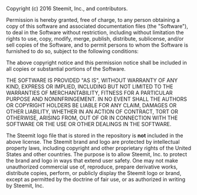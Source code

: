 Copyright (c) 2016 Steemit, Inc., and contributors.

Permission is hereby granted, free of charge, to any person obtaining a copy of this software and associated documentation files (the "Software"), to deal in the Software without restriction, including without limitation the rights to use, copy, modify, merge, publish, distribute, sublicense, and/or sell copies of the Software, and to permit persons to whom the Software is furnished to do so, subject to the following conditions:

The above copyright notice and this permission notice shall be included in all copies or substantial portions of the Software.

THE SOFTWARE IS PROVIDED "AS IS", WITHOUT WARRANTY OF ANY KIND, EXPRESS OR IMPLIED, INCLUDING BUT NOT LIMITED TO THE WARRANTIES OF MERCHANTABILITY, FITNESS FOR A PARTICULAR PURPOSE AND NONINFRINGEMENT. IN NO EVENT SHALL THE AUTHORS OR COPYRIGHT HOLDERS BE LIABLE FOR ANY CLAIM, DAMAGES OR OTHER LIABILITY, WHETHER IN AN ACTION OF CONTRACT, TORT OR OTHERWISE, ARISING FROM, OUT OF OR IN CONNECTION WITH THE SOFTWARE OR THE USE OR OTHER DEALINGS IN THE SOFTWARE.

The Steemit logo file that is stored in the repository is **not** included in the above license. The Steemit brand and logo are protected by intellectual property laws, including copyright and other proprietary rights of the United States and other countries. The purpose is to allow Steemit, Inc. to protect the brand and logo in ways that extend user safety. One may not make unauthorized commercial use of, reproduce, prepare derivative works, distribute copies, perform, or publicly display the Steemit logo or brand, except as permitted by the doctrine of fair use, or as authorized in writing by Steemit, Inc.
